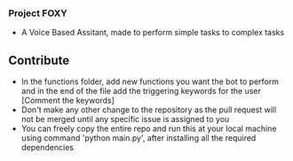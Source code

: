 ### Project FOXY
- A Voice Based Assitant, made to perform simple tasks to complex tasks
## Contribute
- In the functions folder, add new functions you want the bot to perform and in the end of the file add the triggering keywords for the user [Comment the keywords]
- Don't make any other change to the repository as the pull request will not be merged until any specific issue is assigned to you
- You can freely copy the entire repo and run this at your local machine using command 'python main.py', after installing all the required dependencies